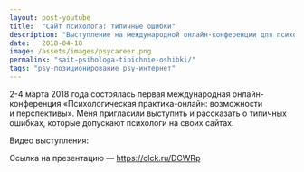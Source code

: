 ```yaml
---
layout: post-youtube
title:  "Сайт психолога: типичные ошибки"
description: "Выступление на международной онлайн-конференции для психологов. Рассказываю о типичных ошибках, которые допускают психологи на своих сайтах"
date:   2018-04-18			 
image: /assets/images/psycareer.png
permalink: "sait-psihologa-tipichnie-oshibki/"
tags: "psy-позиционирование psy-интернет"
---
```



<p>2-4 марта 2018 года состоялась первая международная онлайн-конференция «Психологическая практика-онлайн: возможности и&nbsp;перспективы». Меня пригласили выступить и&nbsp;рассказать о&nbsp;типичных ошибках, которые допускают психологи на&nbsp;своих сайтах. </p>
<p>Видео выступления: </p>

<amp-youtube data-videoid="1y5jNAP28kE" layout="responsive" width="560" height="315"></amp-youtube>


<p>Ссылка на&nbsp;презентацию&nbsp;— <a href="https://www.youtube.com/redirect?redir_token=6mSyhjhXLcN96LPd5L8PtieSo8l8MTUyNDIxMDc5OEAxNTI0MTI0Mzk4&amp;q=https%3A%2F%2Fclck.ru%2FDCWRp&amp;event=video_description&amp;v=1y5jNAP28kE">https://clck.ru/DCWRp</a></p>

